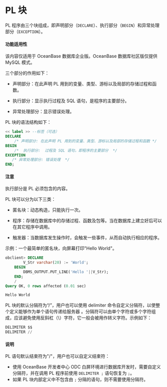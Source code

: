 PL 块 
=========================

PL 程序由三个块组成，即声明部分（`DECLARE`）、执行部分（`BEGIN`）和异常处理部分（`EXCEPTION`）。


  <main id="notice" >
    <h4>功能适用性</h4>
    <p>该内容仅适用于 OceanBase 数据库企业版。OceanBase 数据库社区版仅提供 MySQL 模式。</p>
  </main>

三个部分的作用如下：

* 声明部分：在此声明 PL 用到的变量、类型、游标以及局部的存储过程和函数。

  

* 执行部分：显示执行过程及 SQL 语句，是程序的主要部分。

  

* 异常处理部分：显示错误处理。

  




PL 块的语法结构如下：

```sql
<< label >> --标签（可选）
DECLARE  
    /* 声明部分: 在此声明 PL 用到的变量、类型、游标以及局部的存储过程和函数 */
BEGIN
    /*  执行部分:  过程及 SQL 语句，即程序的主要部分  */
EXCEPTION
   /* 异常处理部分: 错误处理  */
END;
```


  <main id="notice" type='notice'>
    <h4>注意</h4>
    <p>执行部分是 PL 必须包含的内容。</p>
  </main>

PL 块可以分为以下三类：

* 匿名块：动态构造，只能执行一次。

  

* 程序：存储在数据库中的存储过程、函数及包等。当在数据库上建立好后可以在其它程序中调用。

  

* 触发器：当数据库发生操作时，会触发一些事件，从而自动执行相应的程序。

  




示例：一个最简单的匿名块，向屏幕打印"Hello World"。

```sql
obclient> DECLARE  
        V_Str varchar(20) := 'World';
    BEGIN
        DBMS_OUTPUT.PUT_LINE('Hello '||V_Str);
    END;
    /
Query OK, 0 rows affected (0.01 sec)

Hello World
```


PL 块的默认分隔符为“/”，用户也可以使用 delimiter 命令自定义分隔符，以使整个定义能够作为单个语句传递给服务器 。分隔符可以由单个字符或多个字符组成，应该避免使用反斜杠（\）字符，它一般会被用作转义字符。示例如下：

```sql
DELIMITER $$
DELIMITER //
```

  <main id="notice" type='explain'>
    <h4>说明</h4>
    <p>PL 语句默认结束符为&quot;/&quot;，用户也可以自定义结束符：</p>
    <ul>
    <li>使用 OceanBase 开发者中心 ODC 白屏环境进行数据库开发时，需要自定义分隔符，并在调用 PL 程序前使用 <code>DELIMITER ;</code>  语句恢复为 <code>;</code>。</li>
    <li>如果 PL 块内部定义中不包含由 <code>;</code> 分隔的语句，则不需要使用分隔符。</li>
    </ul>
  </main>


